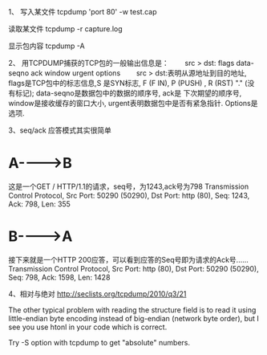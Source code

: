 1、
写入某文件
tcpdump 'port 80' -w test.cap

读取某文件
tcpdump -r capture.log

显示包内容
tcpdump -A

2、
用TCPDUMP捕获的TCP包的一般输出信息是：
　　src > dst: flags data-seqno ack window urgent options
　　src > dst:表明从源地址到目的地址, flags是TCP包中的标志信息,S 是SYN标志, F (F
IN), P (PUSH) , R (RST) "." (没有标记); data-seqno是数据包中的数据的顺序号, ack是
下次期望的顺序号, window是接收缓存的窗口大小, urgent表明数据包中是否有紧急指针.
Options是选项.


3、seq/ack
应答模式其实很简单

A---->B
===============
这是一个GET / HTTP/1.1的请求，seq号，为1243,ack号为798
Transmission Control Protocol, Src Port: 50290 (50290), Dst Port: http (80), Seq: 1243, Ack: 798, Len: 355

B---->A
===============
接下来就是一个HTTP 200应答，可以看到应答的Seq号即为请求的Ack号......
Transmission Control Protocol, Src Port: http (80), Dst Port: 50290 (50290), Seq: 798, Ack: 1598, Len: 1428


4、相对与绝对
http://seclists.org/tcpdump/2010/q3/21

The other typical problem with reading the structure field is to read it using little-endian byte encoding instead of big-endian (network byte order), but I see you use htonl in your code which is correct.

Try -S option with tcpdump to get "absolute" numbers.


